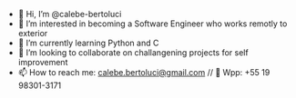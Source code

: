 - 👋 Hi, I’m @calebe-bertoluci
- 👀 I’m interested in becoming a Software Engineer who works remotly to exterior 
- 🌱 I’m currently learning Python and C
- 💞️ I’m looking to collaborate on challangening projects for self improvement
- 📫 How to reach me: calebe.bertoluci@gmail.com // 📱 Wpp: +55 19 98301-3171

<!---
calebe-bertoluci/calebe-bertoluci is a ✨ special ✨ repository because its `README.md` (this file) appears on your GitHub profile.
You can click the Preview link to take a look at your changes.
--->
